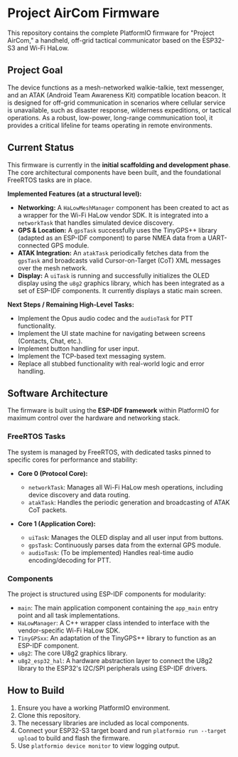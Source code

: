 # Project AirCom Firmware

This repository contains the complete PlatformIO firmware for "Project AirCom," a handheld, off-grid tactical communicator based on the ESP32-S3 and Wi-Fi HaLow.

## Project Goal

The device functions as a mesh-networked walkie-talkie, text messenger, and an ATAK (Android Team Awareness Kit) compatible location beacon. It is designed for off-grid communication in scenarios where cellular service is unavailable, such as disaster response, wilderness expeditions, or tactical operations. As a robust, low-power, long-range communication tool, it provides a critical lifeline for teams operating in remote environments.

## Current Status

This firmware is currently in the **initial scaffolding and development phase**. The core architectural components have been built, and the foundational FreeRTOS tasks are in place.

**Implemented Features (at a structural level):**
*   **Networking:** A `HaLowMeshManager` component has been created to act as a wrapper for the Wi-Fi HaLow vendor SDK. It is integrated into a `networkTask` that handles simulated device discovery.
*   **GPS & Location:** A `gpsTask` successfully uses the TinyGPS++ library (adapted as an ESP-IDF component) to parse NMEA data from a UART-connected GPS module.
*   **ATAK Integration:** An `atakTask` periodically fetches data from the `gpsTask` and broadcasts valid Cursor-on-Target (CoT) XML messages over the mesh network.
*   **Display:** A `uiTask` is running and successfully initializes the OLED display using the `u8g2` graphics library, which has been integrated as a set of ESP-IDF components. It currently displays a static main screen.

**Next Steps / Remaining High-Level Tasks:**
*   Implement the Opus audio codec and the `audioTask` for PTT functionality.
*   Implement the UI state machine for navigating between screens (Contacts, Chat, etc.).
*   Implement button handling for user input.
*   Implement the TCP-based text messaging system.
*   Replace all stubbed functionality with real-world logic and error handling.

## Software Architecture

The firmware is built using the **ESP-IDF framework** within PlatformIO for maximum control over the hardware and networking stack.

### FreeRTOS Tasks
The system is managed by FreeRTOS, with dedicated tasks pinned to specific cores for performance and stability:

*   **Core 0 (Protocol Core):**
    *   `networkTask`: Manages all Wi-Fi HaLow mesh operations, including device discovery and data routing.
    *   `atakTask`: Handles the periodic generation and broadcasting of ATAK CoT packets.

*   **Core 1 (Application Core):**
    *   `uiTask`: Manages the OLED display and all user input from buttons.
    *   `gpsTask`: Continuously parses data from the external GPS module.
    *   `audioTask`: (To be implemented) Handles real-time audio encoding/decoding for PTT.

### Components
The project is structured using ESP-IDF components for modularity:
*   `main`: The main application component containing the `app_main` entry point and all task implementations.
*   `HaLowManager`: A C++ wrapper class intended to interface with the vendor-specific Wi-Fi HaLow SDK.
*   `TinyGPSxx`: An adaptation of the TinyGPS++ library to function as an ESP-IDF component.
*   `u8g2`: The core U8g2 graphics library.
*   `u8g2_esp32_hal`: A hardware abstraction layer to connect the U8g2 library to the ESP32's I2C/SPI peripherals using ESP-IDF drivers.

## How to Build
1.  Ensure you have a working PlatformIO environment.
2.  Clone this repository.
3.  The necessary libraries are included as local components.
4.  Connect your ESP32-S3 target board and run `platformio run --target upload` to build and flash the firmware.
5.  Use `platformio device monitor` to view logging output.
